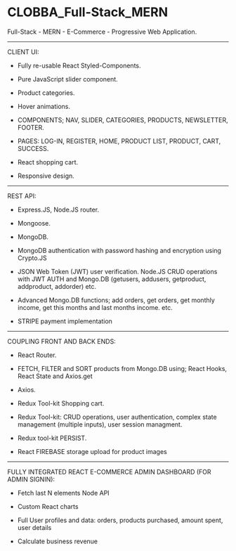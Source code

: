 ﻿# CLOBBA_Full-Stack_MERN
 
 Full-Stack - MERN - E-Commerce - Progressive Web Application.
 
---

CLIENT UI:

- Fully re-usable React Styled-Components.

- Pure JavaScript slider component.

- Product categories.

- Hover animations.

- COMPONENTS; NAV, SLIDER, CATEGORIES, PRODUCTS, NEWSLETTER, FOOTER.

- PAGES: LOG-IN, REGISTER, HOME, PRODUCT LIST, PRODUCT, CART, SUCCESS.

- React shopping cart.

- Responsive design.

---

REST API:

- Express.JS, Node.JS router.

- Mongoose.

- MongoDB.

- MongoDB authentication with password hashing and encryption using Crypto.JS

- JSON Web Token (JWT) user verification. Node.JS CRUD operations with JWT AUTH and Mongo.DB
  (getusers, addusers, getproduct, addproduct, addorder) etc.
  
- Advanced Mongo.DB functions; add orders, get orders, get monthly income, get this months and last months income. etc.

- STRIPE payment implementation

---

COUPLING FRONT AND BACK ENDS:

- React Router.

- FETCH, FILTER and SORT products from Mongo.DB using; React Hooks, React State and Axios.get

- Axios.

- Redux Tool-kit Shopping cart.

- Redux Tool-kit: CRUD operations, user authentication, complex state management (multiple inputs), user session managment.

- Redux tool-kit PERSIST.

- React FIREBASE storage upload for product images

---

FULLY INTEGRATED REACT E-COMMERCE ADMIN DASHBOARD (FOR ADMIN SIGNIN):

- Fetch last N elements Node API

- Custom React charts

- Full User profiles and data: orders, products purchased, amount spent, user details

- Calculate business revenue













